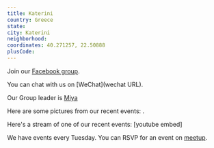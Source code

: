 ```yaml
---
title: Katerini
country: Greece
state: 
city: Katerini
neighborhood: 
coordinates: 40.271257, 22.50888
plusCode:
---
```

Join our [Facebook group](https://www.facebook.com/groups/free.code.camp.katerini).

You can chat with us on [WeChat](wechat URL).

Our Group leader is [Miya](freecodecamp.org/miya)

Here are some pictures from our recent events:
![]().

Here's a stream of one of our recent events:
[youtube embed]

We have events every Tuesday. You can RSVP for an event on [meetup](meetupurl).
